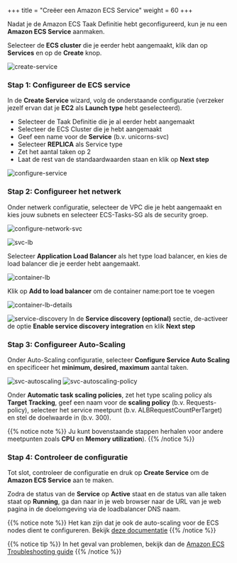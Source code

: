 +++
title = "Creëer een Amazon ECS Service"
weight = 60
+++

Nadat je de Amazon ECS Taak Definitie hebt geconfigureerd, kun je nu een **Amazon ECS Service** aanmaken.

Selecteer de **ECS cluster** die je eerder hebt aangemaakt, klik dan op **Services** en op de **Create** knop.

![create-service](/ecs/create-service.png)

### Stap 1: Configureer de ECS service

In de **Create Service** wizard, volg de onderstaande configuratie (verzeker jezelf ervan dat je **EC2** als **Launch type** hebt geselecteerd).  
- Selecteer de Taak Definitie die je al eerder hebt aangemaakt  
- Selecteer de ECS Cluster die je hebt aangemaakt
- Geef een name voor de **Service** (b.v. unicorns-svc)  
- Selecteer **REPLICA** als Service type  
- Zet het aantal taken op 2  
- Laat de rest van de standaardwaarden staan en klik op **Next step**  


![configure-service](/ecs/configure-service.png)

### Stap 2: Configureer het netwerk

Onder netwerk configuratie, selecteer de VPC die je hebt aangemaakt en kies jouw subnets en selecteer ECS-Tasks-SG als de security groep.

![configure-network-svc](/ecs/configure-network-svc.png)


![svc-lb](/ecs/svc-lb.png)

Selecteer **Application Load Balancer** als het type load balancer, en kies de load balancer die je eerder hebt aangemaakt.

![container-lb](/ecs/container-lb.png)

Klik op **Add to load balancer** om de container name:port toe te voegen

![container-lb-details](/ecs/container-lb-details.png)


![service-discovery](/ecs/service-discovery.png)
In de **Service discovery (optional)** sectie, de-activeer de optie **Enable service discovery integration** en klik **Next step**

### Stap 3: Configureer Auto-Scaling

Onder Auto-Scaling configuratie, selecteer **Configure Service Auto Scaling** en specificeer het **minimum, desired, maximum** aantal taken.

![svc-autoscaling](/ecs/svc-autoscaling.png)
![svc-autoscaling-policy](/ecs/svc-autoscaling-policy.png)

Onder **Automatic task scaling policies**, zet het type scaling policy als **Target Tracking**, geef een naam voor de **scaling policy** (b.v. Requests-policy), selecteer het service meetpunt (b.v. ALBRequestCountPerTarget) en stel de doelwaarde in (b.v. 300).

{{% notice note %}}
Ju kunt bovenstaande stappen herhalen voor andere meetpunten zoals **CPU** en **Memory utilization**).
{{% /notice %}}  

### Stap 4: Controleer de configuratie

Tot slot, controleer de configuratie en druk op **Create Service** om de **Amazon ECS Service** aan te maken.

Zodra de status van de **Service** op **Active** staat en de status van alle taken staat op **Running**, ga dan naar in je web browser naar de URL van je web pagina in de doelomgeving via de loadbalancer DNS naam.

{{% notice note %}}
Het kan zijn dat je ook de auto-scaling voor de ECS nodes dient te configureren. Bekijk  [deze documentatie](https://docs.aws.amazon.com/AmazonECS/latest/developerguide/cloudwatch_alarm_autoscaling.html)
{{% /notice %}}  

{{% notice tip %}}
In het geval van problemen, bekijk dan de [Amazon ECS Troubleshooting guide](https://docs.aws.amazon.com/AmazonECS/latest/developerguide/troubleshooting.html)
{{% /notice %}}
